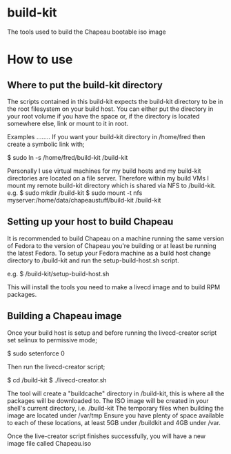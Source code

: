 # build-kit
The tools used to build the Chapeau bootable iso image

How to use
==========

Where to put the build-kit directory
------------------------------------
The scripts contained in this build-kit expects the build-kit directory to be in the root filesystem on your build host.
You can either put the directory in your root volume if you have the space or, if the directory is located somewhere else, link or mount to it in root.

Examples
........
If you want your build-kit directory in /home/fred then create a symbolic link with;

$ sudo ln -s /home/fred/build-kit /build-kit


Personally I use virtual machines for my build hosts and my build-kit directories are located on a file server.
Therefore within my build VMs I mount my remote build-kit directory which is shared via NFS to /build-kit.
e.g.
$ sudo mkdir /build-kit
$ sudo mount -t nfs myserver:/home/data/chapeaustuff/build-kit /build-kit


Setting up your host to build Chapeau
-------------------------------------
It is recommended to build Chapeau on a machine running the same version of Fedora to the version of Chapeau you're building or at least be running the latest Fedora.
To setup your Fedora machine as a build host change directory to /build-kit and run the setup-build-host.sh script.

e.g.
$ /build-kit/setup-build-host.sh

This will install the tools you need to make a livecd image and to build RPM packages.


Building a Chapeau image
------------------------
Once your build host is setup and before running the livecd-creator script set selinux to permissive mode;

$ sudo setenforce 0

Then run the livecd-creator script;

$ cd /build-kit
$ ./livecd-creator.sh

The tool will create a "buildcache" directory in /build-kit, this is where all the packages will be downloaded to.
The ISO image will be created in your shell's current directory, i.e. /build-kit
The temporary files when building the image are located under /var/tmp
Ensure you have plenty of space available to each of these locations, at least 5GB under /buildkit and 4GB under /var.

Once the live-creator script finishes successfully, you will have a new image file called Chapeau.iso

